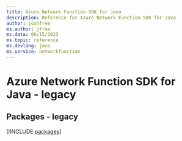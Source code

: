 ```yaml
---
title: Azure Network Function SDK for Java
description: Reference for Azure Network Function SDK for Java
author: joshfree
ms.author: jfree
ms.data: 09/15/2023
ms.topic: reference
ms.devlang: java
ms.service: networkfunction
---
```

# Azure Network Function SDK for Java - legacy
## Packages - legacy
[!INCLUDE [packages](network-function-index.md)]